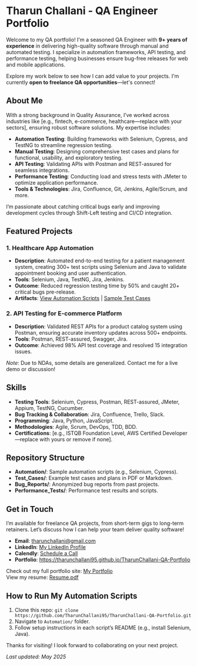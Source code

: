 # Tharun Challani - QA Engineer Portfolio

Welcome to my QA portfolio! I'm a seasoned QA Engineer with **9+ years of experience** in delivering high-quality software through manual and automated testing. I specialize in automation frameworks, API testing, and performance testing, helping businesses ensure bug-free releases for web and mobile applications.

Explore my work below to see how I can add value to your projects. I'm currently **open to freelance QA opportunities**—let's connect!

## About Me
With a strong background in Quality Assurance, I’ve worked across industries like [e.g., fintech, e-commerce, healthcare—replace with your sectors], ensuring robust software solutions. My expertise includes:
- **Automation Testing**: Building frameworks with Selenium, Cypress, and TestNG to streamline regression testing.
- **Manual Testing**: Designing comprehensive test cases and plans for functional, usability, and exploratory testing.
- **API Testing**: Validating APIs with Postman and REST-assured for seamless integrations.
- **Performance Testing**: Conducting load and stress tests with JMeter to optimize application performance.
- **Tools & Technologies**: Jira, Confluence, Git, Jenkins, Agile/Scrum, and more.

I’m passionate about catching critical bugs early and improving development cycles through Shift-Left testing and CI/CD integration.

## Featured Projects
### 1. Healthcare App Automation
- **Description**: Automated end-to-end testing for a patient management system, creating 300+ test scripts using Selenium and Java to validate appointment booking and user authentication.
- **Tools**: Selenium, Java, TestNG, Jira, Jenkins.
- **Outcome**: Reduced regression testing time by 50% and caught 20+ critical bugs pre-release.
- **Artifacts**: [View Automation Scripts](Automation/login_test.java) | [Sample Test Cases](Test_Cases/healthcare_test_cases.pdf)

### 2. API Testing for E-commerce Platform
- **Description**: Validated REST APIs for a product catalog system using Postman, ensuring accurate inventory updates across 500+ endpoints.
- **Tools**: Postman, REST-assured, Swagger, Jira.
- **Outcome**: Achieved 98% API test coverage and resolved 15 integration issues.
<!-- - **Artifacts**: [Postman Collection](Automation/api_tests.json) | [Bug Report](Bug_Reports/ecommerce_api_bugs.pdf) -->

*Note*: Due to NDAs, some details are generalized. Contact me for a live demo or discussion!

## Skills
- **Testing Tools**: Selenium, Cypress, Postman, REST-assured, JMeter, Appium, TestNG, Cucumber.
- **Bug Tracking & Collaboration**: Jira, Confluence, Trello, Slack.
- **Programming**: Java, Python, JavaScript.
- **Methodologies**: Agile, Scrum, DevOps, TDD, BDD.
- **Certifications**: [e.g., ISTQB Foundation Level, AWS Certified Developer—replace with yours or remove if none].

## Repository Structure
- **Automation/**: Sample automation scripts (e.g., Selenium, Cypress).
- **Test_Cases/**: Example test cases and plans in PDF or Markdown.
- **Bug_Reports/**: Anonymized bug reports from past projects.
- **Performance_Tests/**: Performance test results and scripts.

## Get in Touch
I’m available for freelance QA projects, from short-term gigs to long-term retainers. Let’s discuss how I can help your team deliver quality software!

- **Email**: [tharunchallani@gmail.com](mailto:tharun.challani@example.com)
- **LinkedIn**: [My LinkedIn Profile](https://www.linkedin.com/in/tharunchallani/)
- **Calendly**: [Schedule a Call](https://calendly.com/tarunchallani/30min)
- **Portfolio**: https://tharunchallani95.github.io/TharunChallani-QA-Portfolio

Check out my full portfolio site: [My Portfolio](https://tharunchallani95.github.io/TharunChallani-QA-Portfolio)  
View my resume: [Resume.pdf](Resume.pdf)

## How to Run My Automation Scripts
1. Clone this repo: `git clone https://github.com/TharunChallani95/TharunChallani-QA-Portfolio.git`
2. Navigate to `Automation/` folder.
3. Follow setup instructions in each script’s README (e.g., install Selenium, Java).

Thanks for visiting! I look forward to collaborating on your next project.







*Last updated: May 2025*
